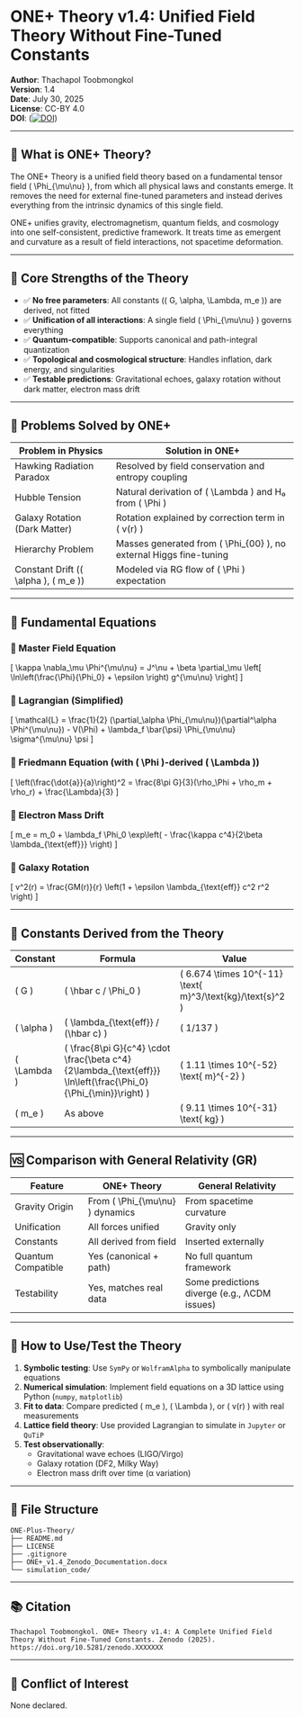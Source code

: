 # ONE+ Theory v1.4: Unified Field Theory Without Fine-Tuned Constants

**Author**: Thachapol Toobmongkol  
**Version**: 1.4  
**Date**: July 30, 2025  
**License**: CC-BY 4.0  
**DOI**: (<a href="https://doi.org/10.5281/zenodo.16594531"><img src="https://zenodo.org/badge/DOI/10.5281/zenodo.16594531.svg" alt="DOI"></a>)

---

## 🧠 What is ONE+ Theory?

The ONE+ Theory is a unified field theory based on a fundamental tensor field \( \Phi_{\mu\nu} \), from which all physical laws and constants emerge. It removes the need for external fine-tuned parameters and instead derives everything from the intrinsic dynamics of this single field.

ONE+ unifies gravity, electromagnetism, quantum fields, and cosmology into one self-consistent, predictive framework. It treats time as emergent and curvature as a result of field interactions, not spacetime deformation.

---

## 🚀 Core Strengths of the Theory

- ✅ **No free parameters**: All constants (\( G, \alpha, \Lambda, m_e \)) are derived, not fitted
- ✅ **Unification of all interactions**: A single field \( \Phi_{\mu\nu} \) governs everything
- ✅ **Quantum-compatible**: Supports canonical and path-integral quantization
- ✅ **Topological and cosmological structure**: Handles inflation, dark energy, and singularities
- ✅ **Testable predictions**: Gravitational echoes, galaxy rotation without dark matter, electron mass drift

---

## 🔧 Problems Solved by ONE+

| Problem in Physics | Solution in ONE+ |
|--------------------|------------------|
| Hawking Radiation Paradox | Resolved by field conservation and entropy coupling |
| Hubble Tension | Natural derivation of \( \Lambda \) and H₀ from \( \Phi \) |
| Galaxy Rotation (Dark Matter) | Rotation explained by correction term in \( v(r) \) |
| Hierarchy Problem | Masses generated from \( \Phi_{00} \), no external Higgs fine-tuning |
| Constant Drift (\( \alpha \), \( m_e \)) | Modeled via RG flow of \( \Phi \) expectation |

---

## 📐 Fundamental Equations

### 🔹 Master Field Equation
\[
\kappa \nabla_\mu \Phi^{\mu\nu} = J^\nu + \beta \partial_\mu \left[ \ln\left(\frac{\Phi}{\Phi_0} + \epsilon \right) g^{\mu\nu} \right]
\]

### 🔹 Lagrangian (Simplified)
\[
\mathcal{L} = \frac{1}{2} (\partial_\alpha \Phi_{\mu\nu})(\partial^\alpha \Phi^{\mu\nu}) - V(\Phi) + \lambda_f \bar{\psi} \Phi_{\mu\nu} \sigma^{\mu\nu} \psi
\]

### 🔹 Friedmann Equation (with \( \Phi \)-derived \( \Lambda \))
\[
\left(\frac{\dot{a}}{a}\right)^2 = \frac{8\pi G}{3}(\rho_\Phi + \rho_m + \rho_r) + \frac{\Lambda}{3}
\]

### 🔹 Electron Mass Drift
\[
m_e = m_0 + \lambda_f \Phi_0 \exp\left( - \frac{\kappa c^4}{2\beta \lambda_{\text{eff}}} \right)
\]

### 🔹 Galaxy Rotation
\[
v^2(r) = \frac{GM(r)}{r} \left(1 + \epsilon \lambda_{\text{eff}} c^2 r^2 \right)
\]

---

## 🔢 Constants Derived from the Theory

| Constant | Formula | Value |
|----------|---------|-------|
| \( G \) | \( \hbar c / \Phi_0 \) | \( 6.674 \times 10^{-11} \text{ m}^3/\text{kg}/\text{s}^2 \) |
| \( \alpha \) | \( \lambda_{\text{eff}} / (\hbar c) \) | \( 1/137 \) |
| \( \Lambda \) | \( \frac{8\pi G}{c^4} \cdot \frac{\beta c^4}{2\lambda_{\text{eff}}} \ln\left(\frac{\Phi_0}{\Phi_{\min}}\right) \) | \( 1.11 \times 10^{-52} \text{ m}^{-2} \) |
| \( m_e \) | As above | \( 9.11 \times 10^{-31} \text{ kg} \) |

---

## 🆚 Comparison with General Relativity (GR)

| Feature | ONE+ Theory | General Relativity |
|--------|--------------|---------------------|
| Gravity Origin | From \( \Phi_{\mu\nu} \) dynamics | From spacetime curvature |
| Unification | All forces unified | Gravity only |
| Constants | All derived from field | Inserted externally |
| Quantum Compatible | Yes (canonical + path) | No full quantum framework |
| Testability | Yes, matches real data | Some predictions diverge (e.g., ΛCDM issues) |

---

## 🧪 How to Use/Test the Theory

1. **Symbolic testing**: Use `SymPy` or `WolframAlpha` to symbolically manipulate equations
2. **Numerical simulation**: Implement field equations on a 3D lattice using Python (`numpy`, `matplotlib`)
3. **Fit to data**: Compare predicted \( m_e \), \( \Lambda \), or \( v(r) \) with real measurements
4. **Lattice field theory**: Use provided Lagrangian to simulate in `Jupyter` or `QuTiP`
5. **Test observationally**:
   - Gravitational wave echoes (LIGO/Virgo)
   - Galaxy rotation (DF2, Milky Way)
   - Electron mass drift over time (α variation)

---

## 📁 File Structure

```
ONE-Plus-Theory/
├── README.md
├── LICENSE
├── .gitignore
├── ONE+_v1.4_Zenodo_Documentation.docx
└── simulation_code/
```

---

## 📚 Citation

```
Thachapol Toobmongkol. ONE+ Theory v1.4: A Complete Unified Field Theory Without Fine-Tuned Constants. Zenodo (2025). https://doi.org/10.5281/zenodo.XXXXXXX
```

---

## 🧷 Conflict of Interest

None declared.
